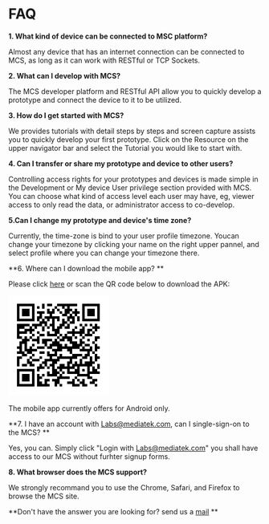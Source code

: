 # FAQ

**1. What kind of device can be connected to MSC platform?**

Almost any device that has an internet connection can be connected to MCS, as long as it can work with RESTful or TCP Sockets.

**2. What can I develop with MCS?**

The MCS developer platform and RESTful API allow you to quickly develop a prototype and connect the device to it to be utilized.

**3. How do I get started with MCS?**

We provides tutorials with detail steps by steps and screen capture assists you to quickly develop your first prototype. Click on the Resource on the upper navigator bar and select the Tutorial you would like to start with.

**4. Can I transfer or share my prototype and device to other users?**

Controlling access rights for your prototypes and devices is made simple in the Development or My device User privilege section provided with MCS. You can choose what kind of access level each user may have, eg, viewer access to only read the data, or administrator access to co-develop.

**5.Can I change my prototype and device's time zone?**

Currently, the time-zone is bind to your user profile timezone. Youcan change your timezone by clicking your name on the right upper pannel, and select profile where you can change your timezone there.

**6. Where can I download the mobile app? **

Please click [here](https://play.google.com/store/apps/details?id=com.mediatek.iotcloud) or scan the QR code below to download the APK:

![](../images/Mobile_application/img_mobileapplication_00.png)

The mobile app currently offers for Android only.

**7. I have an account with Labs@mediatek.com, can I single-sign-on to the MCS? **

Yes, you can. Simply click "Login with Labs@mediatek.com" you shall have access to our MCS without furhter signup forms.


**8. What browser does the MCS support?**

We strongly recommand you to use the Chrome, Safari, and Firefox to browse the MCS site.




**Don't have the answer you are looking for? send us a [mail](mtkcloudsandbox@mediatek.com) **
